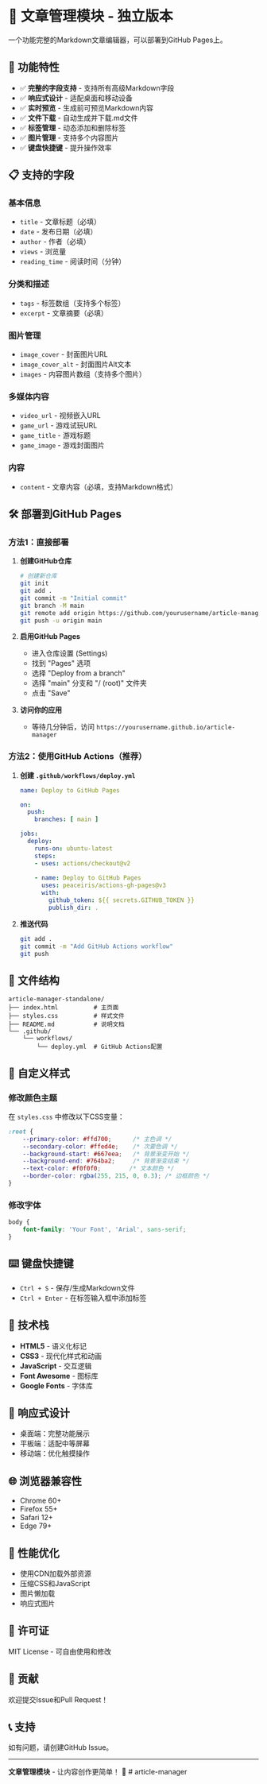 # 📝 文章管理模块 - 独立版本

一个功能完整的Markdown文章编辑器，可以部署到GitHub Pages上。

## 🚀 功能特性

- ✅ **完整的字段支持** - 支持所有高级Markdown字段
- ✅ **响应式设计** - 适配桌面和移动设备
- ✅ **实时预览** - 生成前可预览Markdown内容
- ✅ **文件下载** - 自动生成并下载.md文件
- ✅ **标签管理** - 动态添加和删除标签
- ✅ **图片管理** - 支持多个内容图片
- ✅ **键盘快捷键** - 提升操作效率

## 📋 支持的字段

### 基本信息
- `title` - 文章标题（必填）
- `date` - 发布日期（必填）
- `author` - 作者（必填）
- `views` - 浏览量
- `reading_time` - 阅读时间（分钟）

### 分类和描述
- `tags` - 标签数组（支持多个标签）
- `excerpt` - 文章摘要（必填）

### 图片管理
- `image_cover` - 封面图片URL
- `image_cover_alt` - 封面图片Alt文本
- `images` - 内容图片数组（支持多个图片）

### 多媒体内容
- `video_url` - 视频嵌入URL
- `game_url` - 游戏试玩URL
- `game_title` - 游戏标题
- `game_image` - 游戏封面图片

### 内容
- `content` - 文章内容（必填，支持Markdown格式）

## 🛠️ 部署到GitHub Pages

### 方法1：直接部署

1. **创建GitHub仓库**
   ```bash
   # 创建新仓库
   git init
   git add .
   git commit -m "Initial commit"
   git branch -M main
   git remote add origin https://github.com/yourusername/article-manager.git
   git push -u origin main
   ```

2. **启用GitHub Pages**
   - 进入仓库设置 (Settings)
   - 找到 "Pages" 选项
   - 选择 "Deploy from a branch"
   - 选择 "main" 分支和 "/ (root)" 文件夹
   - 点击 "Save"

3. **访问你的应用**
   - 等待几分钟后，访问 `https://yourusername.github.io/article-manager`

### 方法2：使用GitHub Actions（推荐）

1. **创建 `.github/workflows/deploy.yml`**
   ```yaml
   name: Deploy to GitHub Pages
   
   on:
     push:
       branches: [ main ]
   
   jobs:
     deploy:
       runs-on: ubuntu-latest
       steps:
       - uses: actions/checkout@v2
       
       - name: Deploy to GitHub Pages
         uses: peaceiris/actions-gh-pages@v3
         with:
           github_token: ${{ secrets.GITHUB_TOKEN }}
           publish_dir: .
   ```

2. **推送代码**
   ```bash
   git add .
   git commit -m "Add GitHub Actions workflow"
   git push
   ```

## 📁 文件结构

```
article-manager-standalone/
├── index.html          # 主页面
├── styles.css          # 样式文件
├── README.md           # 说明文档
└── .github/
    └── workflows/
        └── deploy.yml  # GitHub Actions配置
```

## 🎨 自定义样式

### 修改颜色主题

在 `styles.css` 中修改以下CSS变量：

```css
:root {
    --primary-color: #ffd700;      /* 主色调 */
    --secondary-color: #ffed4e;    /* 次要色调 */
    --background-start: #667eea;   /* 背景渐变开始 */
    --background-end: #764ba2;     /* 背景渐变结束 */
    --text-color: #f0f0f0;        /* 文本颜色 */
    --border-color: rgba(255, 215, 0, 0.3); /* 边框颜色 */
}
```

### 修改字体

```css
body {
    font-family: 'Your Font', 'Arial', sans-serif;
}
```

## ⌨️ 键盘快捷键

- `Ctrl + S` - 保存/生成Markdown文件
- `Ctrl + Enter` - 在标签输入框中添加标签

## 🔧 技术栈

- **HTML5** - 语义化标记
- **CSS3** - 现代化样式和动画
- **JavaScript** - 交互逻辑
- **Font Awesome** - 图标库
- **Google Fonts** - 字体库

## 📱 响应式设计

- 桌面端：完整功能展示
- 平板端：适配中等屏幕
- 移动端：优化触摸操作

## 🌐 浏览器兼容性

- Chrome 60+
- Firefox 55+
- Safari 12+
- Edge 79+

## 🚀 性能优化

- 使用CDN加载外部资源
- 压缩CSS和JavaScript
- 图片懒加载
- 响应式图片

## 📄 许可证

MIT License - 可自由使用和修改

## 🤝 贡献

欢迎提交Issue和Pull Request！

## 📞 支持

如有问题，请创建GitHub Issue。

---

**文章管理模块** - 让内容创作更简单！ 🎉 # article-manager
